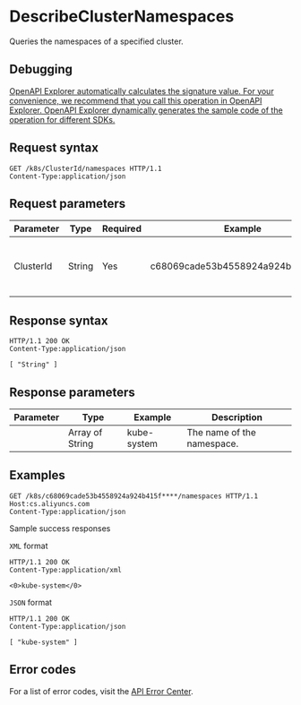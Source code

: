 # DescribeClusterNamespaces

Queries the namespaces of a specified cluster.

## Debugging

[OpenAPI Explorer automatically calculates the signature value. For your convenience, we recommend that you call this operation in OpenAPI Explorer. OpenAPI Explorer dynamically generates the sample code of the operation for different SDKs.](https://api.aliyun.com/#product=CS&api=DescribeClusterNamespaces&type=ROA&version=2015-12-15)

## Request syntax

```
GET /k8s/ClusterId/namespaces HTTP/1.1
Content-Type:application/json
```

## Request parameters

|Parameter|Type|Required|Example|Description|
|---------|----|--------|-------|-----------|
|ClusterId|String|Yes|c68069cade53b4558924a924b415f\*\*\*\*|The ID of the ACK cluster that you want to query. |

## Response syntax

```
HTTP/1.1 200 OK
Content-Type:application/json

[ "String" ]
```

## Response parameters

|Parameter|Type|Example|Description|
|---------|----|-------|-----------|
| |Array of String|kube-system|The name of the namespace. |

## Examples

```
GET /k8s/c68069cade53b4558924a924b415f****/namespaces HTTP/1.1
Host:cs.aliyuncs.com
Content-Type:application/json
```

Sample success responses

`XML` format

```
HTTP/1.1 200 OK
Content-Type:application/xml

<0>kube-system</0>
```

`JSON` format

```
HTTP/1.1 200 OK
Content-Type:application/json

[ "kube-system" ]
```

## Error codes

For a list of error codes, visit the [API Error Center](https://error-center.alibabacloud.com/status/product/CS).

